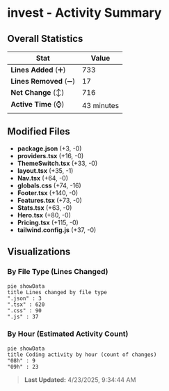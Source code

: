 # invest - Activity Summary 

## Overall Statistics

| Stat                   | Value                                                             |
| ---------------------- | ----------------------------------------------------------------- |
| **Lines Added** (➕)   | 733                                          |
| **Lines Removed** (➖) | 17                                        |
| **Net Change** (↕)    | 716                |
| **Active Time** (⌚)   | 43 minutes |


## Modified Files
- **package.json** (+3, -0)
- **providers.tsx** (+16, -0)
- **ThemeSwitch.tsx** (+33, -0)
- **layout.tsx** (+35, -1)
- **Nav.tsx** (+64, -0)
- **globals.css** (+74, -16)
- **Footer.tsx** (+140, -0)
- **Features.tsx** (+73, -0)
- **Stats.tsx** (+63, -0)
- **Hero.tsx** (+80, -0)
- **Pricing.tsx** (+115, -0)
- **tailwind.config.js** (+37, -0)

## Visualizations

### By File Type (Lines Changed)

```mermaid
pie showData
title Lines changed by file type
".json" : 3
".tsx" : 620
".css" : 90
".js" : 37
```

### By Hour (Estimated Activity Count)

```mermaid
pie showData
title Coding activity by hour (count of changes)
"08h" : 9
"09h" : 23
```


> **Last Updated:** 4/23/2025, 9:34:44 AM